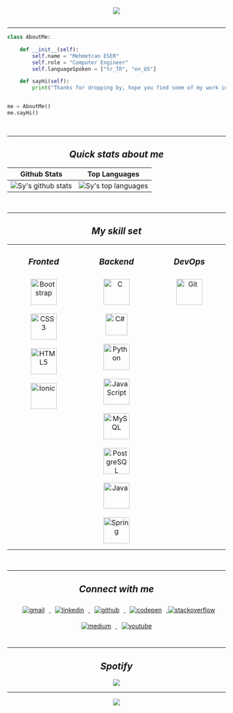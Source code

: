 <!-- coder.gif -->
<!-- https://media.giphy.com/media/MYI6NK4JOGpOzOriEg/giphy.gif -->
<!-- hack the planet.gif-->
<!-- https://media.giphy.com/media/FnGJfc18tDDHy/giphy.gif -->
<!-- rocky.gif -->
<!-- https://media.giphy.com/media/l0HlLZiHatn0BLJde/giphy.gif -->

<!-- sherlock holmes.gif -->
<div align="center">
  <img src="https://media.giphy.com/media/fv8KclrYGp5dK/giphy.gif" align="center"/>
</div>

</br>
<hr>

<!-- about me code -->
```python
class AboutMe:

    def __init__(self):
        self.name = "Mehmetcan ESER"
        self.role = "Computer Engineer"
        self.languageSpoken = ["tr_TR", "en_US"]

    def sayHi(self):
        print("Thanks for dropping by, hope you find some of my work interesting.")


me = AboutMe()
me.sayHi()
```

</br>
<hr>

<!-- snake -->
<!-- ![Snake animation](https://github.com/thepiyushmalhotra/thepiyushmalhotra/blob/output/github-contribution-grid-snake.svg) -->

<!-- quick stats about me -->
<h2 align = "center"><em><strong> Quick stats about me </strong></em></h2>

| Github Stats | Top Languages | 
| --- | --- |
| ![Sy's github stats](https://github-readme-stats.vercel.app/api?username=mces58&show_icons=true&count_private=true&hide_border=false&bg_color=30,FD841F,9C2C77&title_color=fff&text_color=000) | ![Sy's top languages](https://github-readme-stats.vercel.app/api/top-langs/?username=mces58&hide_border=false&bg_color=70,181818,850E35&title_color=fff&text_color=fff) |
</br>
<hr>

<!-- my skill set -->
<h2 align = "center"><em><strong> My skill set </strong></em></h2>
<table>
  <tr>
    <td valign="top" width="33%">
      <h3 align = "center"><em><strong> Fronted </strong></em></h3>
      <div align="center">   
        <a href="https://getbootstrap.com/docs/3.4/javascript/" target="_blank"><img style="margin: 10px" src="https://profilinator.rishav.dev/skills-assets/bootstrap-plain.svg" alt="Bootstrap" height="60" /></a>  
        <a href="https://www.w3schools.com/css/" target="_blank"><img style="margin: 10px" src="https://profilinator.rishav.dev/skills-assets/css3-original-wordmark.svg" alt="CSS3" height="60" /></a>  
        <a href="https://en.wikipedia.org/wiki/HTML5" target="_blank"><img style="margin: 10px" src="https://profilinator.rishav.dev/skills-assets/html5-original-wordmark.svg" alt="HTML5" height="60" /></a>  
        <a href="https://www.ionicframework.com/" target="_blank"><img style="margin: 10px" src="https://profilinator.rishav.dev/skills-assets/ionic.svg" alt="Ionic" height="60" /></a>  
      </div>
    </td>
    <td valign="top" width="33%">
      <h3 align = "center"><em><strong> Backend </strong></em></h3>
      <div align="center">  
        <a href="https://www.cprogramming.com/" target="_blank"><img style="margin: 10px" src="https://profilinator.rishav.dev/skills-assets/c-original.svg" alt="C" height="60" /></a>   
        <a href="https://docs.microsoft.com/en-us/dotnet/csharp/" target="_blank"><img style="margin: 10px" src="https://profilinator.rishav.dev/skills-assets/csharp-original.svg" alt="C#" height="50" /> 
        <a href="https://www.python.org/" target="_blank"><img style="margin: 10px" src="https://profilinator.rishav.dev/skills-assets/python-original.svg" alt="Python" height="60" /></a> 
        <a href="https://www.javascript.com/" target="_blank"><img style="margin: 10px" src="https://profilinator.rishav.dev/skills-assets/javascript-original.svg" alt="JavaScript" height="60" /></a>  
        <a href="https://www.mysql.com/" target="_blank"><img style="margin: 10px" src="https://profilinator.rishav.dev/skills-assets/mysql-original-wordmark.svg" alt="MySQL" height="60" /></a>  
        <a href="https://www.postgresql.org/" target="_blank"><img style="margin: 10px" src="https://profilinator.rishav.dev/skills-assets/postgresql-original-wordmark.svg" alt="PostgreSQL" height="60" /></a>  
        <a href="https://www.java.com/" target="_blank"><img style="margin: 10px" src="https://profilinator.rishav.dev/skills-assets/java-original-wordmark.svg" alt="Java" height="60" /></a>  
        <a href="https://docs.spring.io/spring-framework/docs/3.0.x/reference/expressions.html#:~:text=The%20Spring%20Expression%20Language%20(SpEL,and%20basic%20string%20templating%20functionality." target="_blank"><img style="margin: 10px" src="https://profilinator.rishav.dev/skills-assets/springio-icon.svg" alt="Spring" height="60" /></a>  
      </div>
    </td>
    <td valign="top" width="33%">
      <h3 align = "center"><em><strong> DevOps </strong></em></h3>
      <div align="center">  
        <a href="https://github.com/" target="_blank"><img style="margin: 10px" src="https://profilinator.rishav.dev/skills-assets/git-scm-icon.svg" alt="Git" height="60" /></a>  
      </div>
    </td>
  </tr>
</table>  

<br/>  
<hr>

<!-- connect with me --->
<h2 align = "center"><em><strong> Connect with me </strong></em></h2>
<div align="center">
  <a href="https://ceser446@gmail.com" target="_blank">
    <img src=https://img.shields.io/badge/Gmail-D14836?style=for-the-badge&logo=gmail&logoColor=black alt=gmail style="margin: 10px;" />
  </a>
  
  <a href="https://linkedin.com/in/mehmetcan-eser-1265a7210" target="_blank">
    <img src=https://img.shields.io/badge/linkedin-%231E77B5.svg?&style=for-the-badge&logo=linkedin&logoColor=black alt=linkedin style="margin: 10px;" />
  </a>
  
  <a href="https://github.com/mces58" target="_blank">
    <img src=https://img.shields.io/badge/github-%2324292e.svg?&style=for-the-badge&logo=github&logoColor=white alt=github style="margin: 10px;" />
  </a>
  
  <a href="https://codepen.com/mc_es58" target="_blank">
    <img src=https://img.shields.io/badge/codepen-%23131417.svg?&style=for-the-badge&logo=codepen&logoColor=white alt=codepen style="margin: 10px;" />
  </a>
  
  <a href="https://stackoverflow.com/users/20206939/can" target="_blank">
    <img src=https://img.shields.io/badge/stackoverflow-%23F28032.svg?&style=for-the-badge&logo=stackoverflow&logoColor=black alt=stackoverflow style="margi: 10px;" />
  </a>
  
  <a href="https://medium.com/@ceser446" target="_blank">
    <img src=https://img.shields.io/badge/medium-%23292929.svg?&style=for-the-badge&logo=medium&logoColor=white alt=medium style="margin: 10px;" />
  </a>
  
  <a href="https://www.youtube.com/channel/UCwkBsL4p43ktNKS0tP-fqiw" target="_blank">
    <img src=https://img.shields.io/badge/youtube-%23EE4831.svg?&style=for-the-badge&logo=youtube&logoColor=black alt=youtube style="margin: 10px;" />
  </a>  
</div>  

<br/>
<hr>

<!-- music -->
<h2 align = "center"><em><strong> Spotify </strong></em></h2>
<div align="center">
  <img src="https://spotify-github-profile.vercel.app/api/view?uid=31v4s6i6rxks276x5y3odfmltlbi&cover_image=true&theme=default&show_offline=false&background_color=121212&bar_color_cover=true" />
</div>  

<hr>

<!-- profil visitor -->
<div align="center">
  <img src="https://komarev.com/ghpvc/?username=mces58&&style=flat-square" align="center" />
</div>

